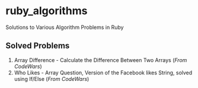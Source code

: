 # ruby_algorithms
Solutions to Various Algorithm Problems in Ruby

## Solved Problems
1. Array Difference - Calculate the Difference Between Two Arrays (_From CodeWars_)
2. Who Likes - Array Question, Version of the Facebook likes String, solved using If/Else (_From CodeWars_) 